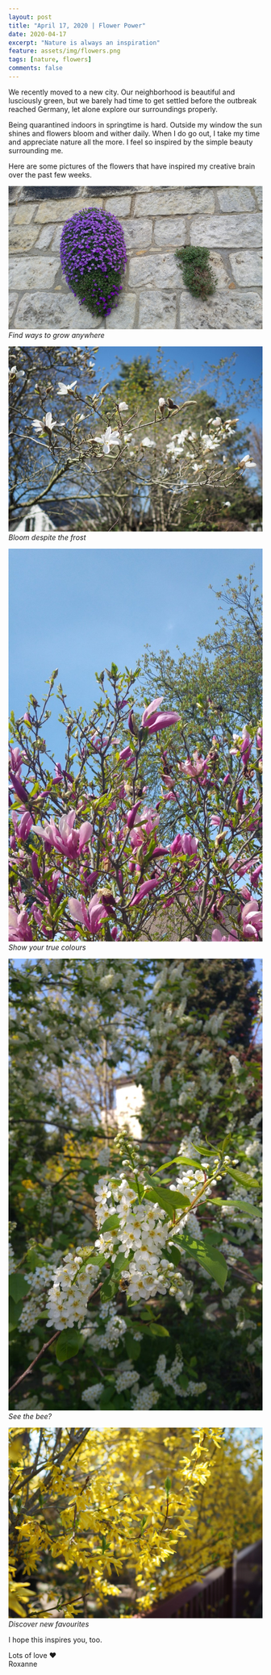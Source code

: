 ```yaml
---	
layout: post	
title: "April 17, 2020 | Flower Power"	
date: 2020-04-17	
excerpt: "Nature is always an inspiration"	
feature: assets/img/flowers.png	
tags: [nature, flowers]	
comments: false	
---	
```

We recently moved to a new city. Our neighborhood is beautiful and lusciously green, but we barely had time to get settled before the outbreak reached Germany, let alone explore our surroundings properly. 

Being quarantined indoors in springtime is hard. Outside my window the sun shines and flowers bloom and wither daily. When I do go out, I take my time and appreciate nature all the more. I feel so inspired by the simple beauty surrounding me.

Here are some pictures of the flowers that have inspired my creative brain over the past few weeks.


![purple flower on wall](/assets/img/purpleflower.jpg)
*Find ways to grow anywhere*

![tulip tree white](/assets/img/tuliptree.jpg)
*Bloom despite the frost*

![pink tulip tree](/assets/img/tuliptreepink.jpg)
*Show your true colours*

![bee in white flower tree](/assets/img/bee.jpeg)
*See the bee?*

![forsyhia](/assets/img/forsythia.jpg)
*Discover new favourites*

I hope this inspires you, too.

Lots of love ♥  
Roxanne
